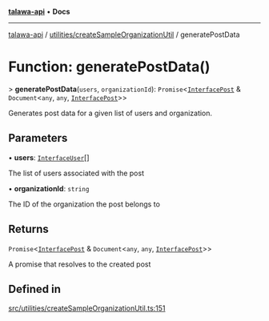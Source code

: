 [**talawa-api**](../../../README.md) • **Docs**

***

[talawa-api](../../../modules.md) / [utilities/createSampleOrganizationUtil](../README.md) / generatePostData

# Function: generatePostData()

\> **generatePostData**(`users`, `organizationId`): `Promise`\<[`InterfacePost`](../../../models/Post/interfaces/InterfacePost.md) & `Document`\<`any`, `any`, [`InterfacePost`](../../../models/Post/interfaces/InterfacePost.md)\>\>

Generates post data for a given list of users and organization.

## Parameters

• **users**: [`InterfaceUser`](../../../models/User/interfaces/InterfaceUser.md)[]

The list of users associated with the post

• **organizationId**: `string`

The ID of the organization the post belongs to

## Returns

`Promise`\<[`InterfacePost`](../../../models/Post/interfaces/InterfacePost.md) & `Document`\<`any`, `any`, [`InterfacePost`](../../../models/Post/interfaces/InterfacePost.md)\>\>

A promise that resolves to the created post

## Defined in

[src/utilities/createSampleOrganizationUtil.ts:151](https://github.com/PalisadoesFoundation/talawa-api/blob/f1c816bca43cc03a8c1bd303394e2550a50db017/src/utilities/createSampleOrganizationUtil.ts#L151)
